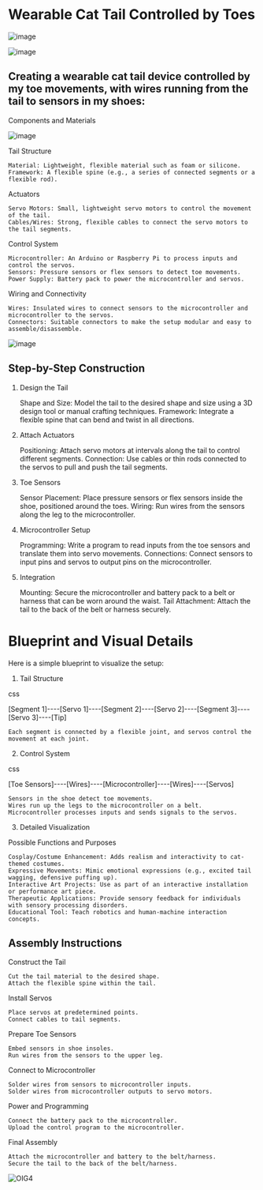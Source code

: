 # Wearable Cat Tail Controlled by Toes
  
![image](https://github.com/Mysticwaan/Mech-Tail/assets/136006928/8f3c2149-5eef-4732-8aa5-2b5d8c38cb29)
    
![image](https://github.com/Mysticwaan/Mech-Tail/assets/136006928/45157ac2-389f-41d0-a84b-f0a26b430eac)

## Creating a wearable cat tail device controlled by my toe movements, with wires running from the tail to sensors in my shoes:
Components and Materials

![image](https://github.com/Mysticwaan/Mech-Tail/assets/136006928/727c9778-d2a6-4f86-ab9e-377fcfd84dd9)
  
Tail Structure

    Material: Lightweight, flexible material such as foam or silicone.
    Framework: A flexible spine (e.g., a series of connected segments or a flexible rod).

Actuators

    Servo Motors: Small, lightweight servo motors to control the movement of the tail.
    Cables/Wires: Strong, flexible cables to connect the servo motors to the tail segments.

Control System
  
    Microcontroller: An Arduino or Raspberry Pi to process inputs and control the servos.
    Sensors: Pressure sensors or flex sensors to detect toe movements.
    Power Supply: Battery pack to power the microcontroller and servos.

Wiring and Connectivity

    Wires: Insulated wires to connect sensors to the microcontroller and microcontroller to the servos.
    Connectors: Suitable connectors to make the setup modular and easy to assemble/disassemble.
    
![image](https://github.com/Mysticwaan/Mech-Tail/assets/136006928/93a5a671-f50f-4d47-ae78-2d24b8cc8c6a)

## Step-by-Step Construction
1. Design the Tail

    Shape and Size: Model the tail to the desired shape and size using a 3D design tool or manual crafting techniques.
    Framework: Integrate a flexible spine that can bend and twist in all directions.

2. Attach Actuators

    Positioning: Attach servo motors at intervals along the tail to control different segments.
    Connection: Use cables or thin rods connected to the servos to pull and push the tail segments.

3. Toe Sensors

    Sensor Placement: Place pressure sensors or flex sensors inside the shoe, positioned around the toes.
    Wiring: Run wires from the sensors along the leg to the microcontroller.

4. Microcontroller Setup

    Programming: Write a program to read inputs from the toe sensors and translate them into servo movements.
    Connections: Connect sensors to input pins and servos to output pins on the microcontroller.

5. Integration

    Mounting: Secure the microcontroller and battery pack to a belt or harness that can be worn around the waist.
    Tail Attachment: Attach the tail to the back of the belt or harness securely.

# Blueprint and Visual Details

Here is a simple blueprint to visualize the setup:
1. Tail Structure

css

[Segment 1]----[Servo 1]----[Segment 2]----[Servo 2]----[Segment 3]----[Servo 3]----[Tip]

    Each segment is connected by a flexible joint, and servos control the movement at each joint.

2. Control System

css

[Toe Sensors]----[Wires]----[Microcontroller]----[Wires]----[Servos]

    Sensors in the shoe detect toe movements.
    Wires run up the legs to the microcontroller on a belt.
    Microcontroller processes inputs and sends signals to the servos.

3. Detailed Visualization

Possible Functions and Purposes

    Cosplay/Costume Enhancement: Adds realism and interactivity to cat-themed costumes.
    Expressive Movements: Mimic emotional expressions (e.g., excited tail wagging, defensive puffing up).
    Interactive Art Projects: Use as part of an interactive installation or performance art piece.
    Therapeutic Applications: Provide sensory feedback for individuals with sensory processing disorders.
    Educational Tool: Teach robotics and human-machine interaction concepts.

## Assembly Instructions
Construct the Tail

    Cut the tail material to the desired shape.
    Attach the flexible spine within the tail.

Install Servos

    Place servos at predetermined points.
    Connect cables to tail segments.

Prepare Toe Sensors

    Embed sensors in shoe insoles.
    Run wires from the sensors to the upper leg.

Connect to Microcontroller

    Solder wires from sensors to microcontroller inputs.
    Solder wires from microcontroller outputs to servo motors.

Power and Programming

    Connect the battery pack to the microcontroller.
    Upload the control program to the microcontroller.

Final Assembly

    Attach the microcontroller and battery to the belt/harness.
    Secure the tail to the back of the belt/harness.
    
![OIG4](https://github.com/Mysticwaan/Mech-Tail/assets/136006928/98a49336-2f51-45c8-a948-55404a3bd181)

